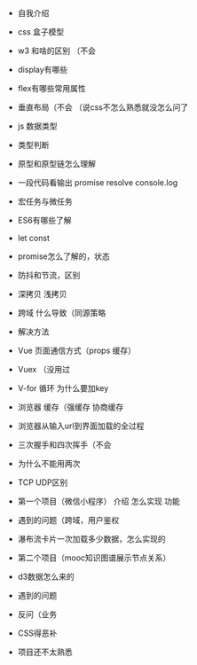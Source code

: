 - 自我介绍
- css 盒子模型 
- w3 和啥的区别 （不会
- display有哪些 
- flex有哪些常用属性
- 垂直布局（不会 （说css不怎么熟悉就没怎么问了
- js 数据类型
- 类型判断
- 原型和原型链怎么理解
- 一段代码看输出 promise resolve console.log
- 宏任务与微任务
- ES6有哪些了解
- let const
- promise怎么了解的，状态
- 防抖和节流，区别
- 深拷贝 浅拷贝
- 跨域 什么导致（同源策略 
- 解决方法
- Vue 页面通信方式（props 缓存）
- Vuex （没用过
- V-for 循环 为什么要加key
- 浏览器 缓存（强缓存 协商缓存
- 浏览器从输入url到界面加载的全过程
- 三次握手和四次挥手（不会
- 为什么不能用两次
- TCP UDP区别
- 第一个项目（微信小程序） 介绍 怎么实现 功能
- 遇到的问题（跨域，用户鉴权
- 瀑布流卡片一次加载多少数据，怎么实现的
- 第二个项目（mooc知识图谱展示节点关系）
- d3数据怎么来的
- 遇到的问题
- 反问（业务





- CSS得恶补
- 项目还不太熟悉